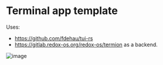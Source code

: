 # Terminal app template

Uses:
- https://github.com/fdehau/tui-rs
- https://gitlab.redox-os.org/redox-os/termion as a backend.


![image](https://user-images.githubusercontent.com/1726487/119333229-ea288e80-bc89-11eb-8bf2-da2132a4dc67.png)
